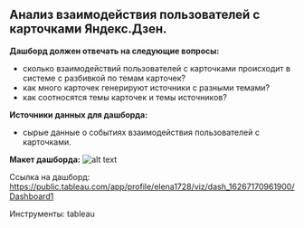 ## Анализ взаимодействия пользователей с карточками Яндекс.Дзен.

**Дашборд должен отвечать на следующие вопросы:**
- сколько взаимодействий пользователей с карточками происходит в системе с разбивкой по темам карточек?
- как много карточек генерируют источники с разными темами?
- как соотносятся темы карточек и темы источников?

**Источники данных для дашборда:**
- cырые данные о событиях взаимодействия пользователей с карточками.

**Макет дашборда:** 
![alt text](https://github.com/VolkovaLena/Images/blob/main/%D0%9C%D0%B0%D0%BA%D0%B5%D1%82%20%D0%B4%D0%B0%D1%88%D0%B1%D0%BE%D1%80%D0%B4%D0%B0.png)

Ссылка на дашборд: https://public.tableau.com/app/profile/elena1728/viz/dash_16267170961900/Dashboard1

Инструменты: tableau
